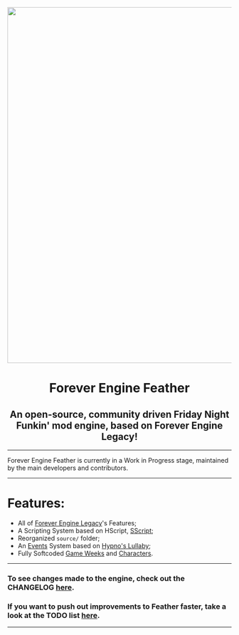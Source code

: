 <p align="center">
  <img src="https://cdn.discordapp.com/attachments/1038658718025404487/1040623966185857055/recentered-feather-logo.png" width="800"/></a>
  <h1 align="center">Forever Engine Feather</h1>
  <h2 align="center">An open-source, community driven Friday Night Funkin' mod engine, based on Forever Engine Legacy!</h2>
</p>

----------------------------------------------
Forever Engine Feather is currently in a Work in Progress stage, maintained by the main developers and contributors.

----------------------------------------------
# Features:
* All of [Forever Engine Legacy](https://github.com/Yoshubs/Forever-Engine-Legacy)'s Features;
* A Scripting System based on HScript, [SScript](https://github.com/AltronMaxX/SScript);
* Reorganized ``source/`` folder;
* An [Events](/assets/events) System based on [Hypno's Lullaby](https://github.com/PopcornColonell/hypnosource);
* Fully Softcoded [Game Weeks](/assets/weeks) and [Characters](/assets/characters).

----------------------------------------------
### To see changes made to the engine, check out the CHANGELOG [here](/docs/CHANGELOG.md).

### If you want to push out improvements to Feather faster, take a look at the TODO list [here](/TODO).

----------------------------------------------
